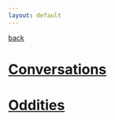 ```yaml
---
layout: default
---
```


[back](lepei.github.io)

# [Conversations](./conversations.md)

# [Oddities](./oddities.md)

